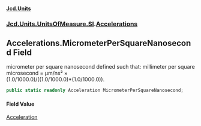 #### [Jcd.Units](index.md 'index')
### [Jcd.Units.UnitsOfMeasure.SI](Jcd.Units.UnitsOfMeasure.SI.md 'Jcd.Units.UnitsOfMeasure.SI').[Accelerations](Accelerations.md 'Jcd.Units.UnitsOfMeasure.SI.Accelerations')

## Accelerations.MicrometerPerSquareNanosecond Field

micrometer per square nanosecond defined such that: millimeter per square microsecond = μm/ns² ×  
(1.0/1000.0)/((1.0/1000.0)*(1.0/1000.0)).

```csharp
public static readonly Acceleration MicrometerPerSquareNanosecond;
```

#### Field Value
[Acceleration](Acceleration.md 'Jcd.Units.UnitTypes.Acceleration')